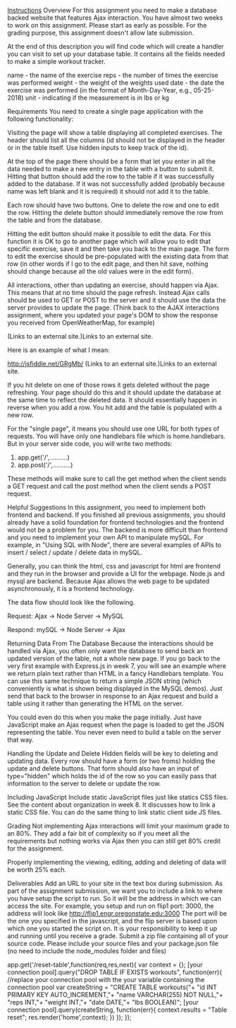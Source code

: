 [Instructions](https://oregonstate.instructure.com/courses/1674419/assignments/7213890?module_item_id=17917692)
Overview
For this assignment you need to make a database backed website that features Ajax interaction.  You have almost two weeks to work on this assignment.  Please start as early as possible.  For the grading purpose, this assignment doesn't allow late submission.

At the end of this description you will find code which will create a handler you can visit to set up your database table. It contains all the fields needed to make a simple workout tracker.

name - the name of the exercise
reps - the number of times the exercise was performed
weight - the weight of the weights used
date - the date the exercise was performed (in the format of Month-Day-Year, e.g., 05-25-2018)
unit -  indicating if the measurement is in lbs or kg


Requirements
You need to create a single page application with the following functionality:

Visiting the page will show a table displaying all completed exercises. The header should list all the columns (id should not be displayed in the header or in the table itself. Use hidden inputs to keep track of the id).

At the top of the page there should be a form that let you enter in all the data needed to make a new entry in the table with a button to submit it. Hitting that button should add the row to the table if it was successfully added to the database. If it was not successfully added (probably because name was left blank and it is required) it should not add it to the table.

Each row should have two buttons. One to delete the row and one to edit the row. Hitting the delete button should immediately remove the row from the table and from the database.

Hitting the edit button should make it possible to edit the data. For this function it is OK to go to another page which will allow you to edit that specific exercise, save it and then take you back to the main page. The form to edit the exercise should be pre-populated with the existing data from that row (in other words if I go to the edit page, and then hit save, nothing should change because all the old values were in the edit form).

All interactions, other than updating an exercise, should happen via Ajax. This means that at no time should the page refresh. Instead Ajax calls should be used to GET or POST to the server and it should use the data the server provides to update the page. (Think back to the AJAX interactions assignment, where you updated your page's DOM to show the response you received from OpenWeatherMap, for example)

 (Links to an external site.)Links to an external site.

Here is an example of what I  mean:

http://jsfiddle.net/GRgMb/ (Links to an external site.)Links to an external site.

If you hit delete on one of those rows it gets deleted without the page refreshing. Your page should do this and it should update the database at the same time to reflect the deleted data. It should essentially happen in reverse when you add a row. You hit add and the table is populated with a new row.

For the "single page", it means you should use one URL for both types of requests. You will have only one handlebars file which is home.handlebars. But in your server side code, you will write two methods:
1) app.get('/',..........)
2) app.post('/',..........)

These methods will make sure to call the get method when the client sends a GET request and call the post method when the client sends a POST request.



Helpful Suggestions
In this assignment, you need to implement both frontend and backend. If you finished all previous assignments, you should already have a solid foundation for frontend technologies and the frontend would not be a problem for you. The backend is more difficult than frontend and you need to implement your own API to manipulate mySQL. For example, in "Using SQL with Node", there are several examples of APIs to insert / select / update / delete data in mySQL.

Generally, you can think the html, css and javascript for html are frontend and they run in the browser and provide a UI for the webpage. Node.js and mysql are backend. Because Ajax allows the web page to be updated asynchronously, it is a frontend technology.

The data flow should look like the following.

Request: Ajax -> Node Server -> MySQL

Respond: mySQL -> Node Server -> Ajax



Returning Data From The Database
Because the interactions should be handled via Ajax, you often only want the database to send back an updated version of the table, not a whole new page. If you go back to the very first example with Express.js in week 7, you will see an example where we return plain text rather than HTML in a fancy Handlebars template. You can use this same technique to return a simple JSON string (which conveniently is what is shown being displayed in the MySQL demos). Just send that back to the browser in response to an Ajax request and build a table using it rather than generating the HTML on the server.

You could even do this when you make the page initially. Just have JavaScript make an Ajax request when the page is loaded to get the JSON representing the table. You never even need to build a table on the server that way.

Handling the Update and Delete
Hidden fields will be key to deleting and updating data. Every row should have a form (or two froms) holding the update and delete buttons. That form should also have an input of type="hidden" which holds the id of the row so you can easily pass that information to the server to delete or update the row.

Including JavaScript
Include static JavaScript files just like statics CSS files. See the content about organization in week 8. It discusses how to link a static CSS file. You can do the same thing to link static client side JS files.



Grading
Not implementing Ajax interactions will limit your maximum grade to an 80%. They add a fair bit of complexity so if you meet all the requirements but nothing works via Ajax then you can still get 80% credit for the assignment.

Properly implementing the viewing, editing, adding and deleting of data will be worth 25% each.

Deliverables
Add an URL to your site in the text box during submission. As part of the assignment submission, we want you to include a link to where you have setup the script to run. So it will be the address in which we can access the site.  For example, you setup and run on flip1 port: 3000, the address will look like http://flip1.engr.oregonstate.edu:3000
The port will be the one you specified in the javascript, and the flip server is based upon which one you started the script on. It is your responsibility to keep it up and running until you receive a grade. Submit a zip file containing all of your source code. Please include your source files and your package.json file (no need to include the node_modules folder and files)




app.get('/reset-table',function(req,res,next){
  var context = {};
  [your connection pool].query("DROP TABLE IF EXISTS workouts", function(err){ //replace your connection pool with the your variable containing the connection pool
    var createString = "CREATE TABLE workouts("+
    "id INT PRIMARY KEY AUTO_INCREMENT,"+
    "name VARCHAR(255) NOT NULL,"+
    "reps INT,"+
    "weight INT,"+
    "date DATE,"+
    "lbs BOOLEAN)";
    [your connection pool].query(createString, function(err){
      context.results = "Table reset";
      res.render('home',context);
    })
  });
});
